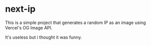 # next-ip

This is a simple project that generates a random IP as an image using Vercel's OG Image API.

It's useless but i thought it was funny.
